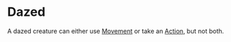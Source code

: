 # Dazed

A dazed creature can either use [Movement](../Combat/Movement.md) or take an [Action](../Core%20Procedures/Action.md), but not both.

